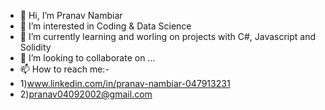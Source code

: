 - 👋 Hi, I’m Pranav Nambiar
- 👀 I’m interested in Coding & Data Science
- 🌱 I’m currently learning and worling on projects with C#, Javascript and Solidity
- 💞️ I’m looking to collaborate on ...
- 📫 How to reach me:-
- 1)www.linkedin.com/in/pranav-nambiar-047913231
- 2)pranav04092002@gmail.com

<!---
PranavvNambiar/PranavvNambiar is a ✨ special ✨ repository because its `README.md` (this file) appears on your GitHub profile.
You can click the Preview link to take a look at your changes.
--->
